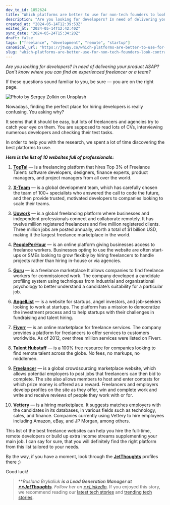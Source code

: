 ```yaml
---
dev_to_id: 1852624
title: "Which platforms are better to use for non-tech founders to look for contractors?"
description: "Are you looking for developers? In need of delivering your product ASAP? Don’t know where you can..."
created_at: "2024-05-14T12:39:53Z"
edited_at: "2024-05-14T12:42:40Z"
sync_date: "2024-05-24T15:34:20Z"
draft: false
tags: ["freelance", "development", "remote", "startup"]
canonical_url: "https://jtway.co/which-platforms-are-better-to-use-for-clients-to-look-for-contractors-c6df66e352b3"
slug: "which-platforms-are-better-use-for-non-tech-founders-look-contractors-freelance-development"
---
```

*Are you looking for developers? In need of delivering your product ASAP? Don’t know where you can find an experienced freelancer or a team?*

If these questions sound familiar to you, be sure — you are on the right page.

![Photo by [Sergey Zolkin](https://unsplash.com/@szolkin?utm_source=unsplash&utm_medium=referral&utm_content=creditCopyText) on [Unsplash](https://unsplash.com/search/photos/macbook?utm_source=unsplash&utm_medium=referral&utm_content=creditCopyText)](https://cdn-images-1.medium.com/max/2800/0*XNO8coCtOFBubf8p)

Nowadays, finding the perfect place for hiring developers is really confusing. You asking why?

It seems that it should be easy, but lots of freelancers and agencies try to catch your eye on them. You are supposed to read lots of CVs, interviewing numerous developers and checking their test tasks.

In order to help you with the research, we spent a lot of time discovering the best platforms to use.

***Here is the list of 10 websites full of professionals:***

 1. **[TopTal](https://www.toptal.com/)** — is a freelancing platform that hires Top 3% of Freelance Talent: software developers, designers, finance experts, product managers, and project managers from all over the world.

 2. **[X-Team](https://x-team.com/)** — is a global development team, which has carefully chosen the team of 100+ specialists who answered the call to code the future, and then provide trusted, motivated developers to companies looking to scale their teams.

 3. **[Upwork](https://www.upwork.com)** — is a global freelancing platform where businesses and independent professionals connect and collaborate remotely. It has twelve million registered freelancers and five million registered clients. Three million jobs are posted annually, worth a total of $1 billion USD, making it the largest freelance marketplace in the world.

 4. **[PeoplePerHour](https://www.peopleperhour.com/)** — is an online platform giving businesses access to freelance workers. Businesses opting to use the website are often start-ups or SMEs looking to grow flexibly by hiring freelancers to handle projects rather than hiring in-house or via agencies.

 5. **[Guru](https://www.guru.com)** — is a freelance marketplace It allows companies to find freelance workers for commissioned work. The company developed a candidate profiling system using techniques from Industrial and organizational psychology to better understand a candidate’s suitability for a particular job.

 6. **[AngelList](https://angel.co)** — is a website for startups, angel investors, and job-seekers looking to work at startups. The platform has a mission to democratize the investment process and to help startups with their challenges in fundraising and talent hiring.

 7. **[Fiverr](https://www.fiverr.com/)** — is an online marketplace for freelance services. The company provides a platform for freelancers to offer services to customers worldwide. As of 2012, over three million services were listed on Fiverr.

 8. **[Talent Hubstaff](https://talent.hubstaff.com/)** — is a 100% free resource for companies looking to find remote talent across the globe. No fees, no markups, no middlemen.

 9. **[Freelancer](https://www.freelancer.com/)** — is a global crowdsourcing marketplace website, which allows potential employers to post jobs that freelancers can then bid to complete. The site also allows members to host and enter contests for which prize money is offered as a reward. Freelancers and employers develop profiles on the site as they offer, win and complete work and write and receive reviews of people they work with or for.

 10. **[Vettery](https://www.vettery.com)** — is a hiring marketplace. It suggests matches employers with the candidates in its databases, in various fields such as technology, sales, and finance. Companies currently using Vettery to hire employees including Amazon, eBay, and JP Morgan, among others.

This list of the best freelance websites can help you hire the full-time, remote developers or build up extra income streams supplementing your main job. I can say for sure, that you will definitely find the right platform from this list tailored to your needs.

By the way, if you have a moment, look through the **[JetThoughts](https://www.jetthoughts.com/)** profiles there ;)

Good luck!
>  ***Ruslana Brykaliuk ***is a Lead Generation Manager at [**JetThoughts](https://www.jetthoughts.com/)**. Follow her on [**LinkedIn](https://www.linkedin.com/in/ruslana-brykaliuk-970016135/)**.
>  If you enjoyed this story, we recommend reading our [latest tech stories](https://jtway.co/latest) and [trending tech stories](https://jtway.co/trending).

